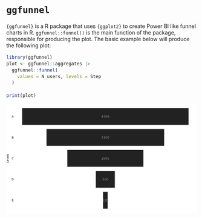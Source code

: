 # `ggfunnel`

`{ggfunnel}` is a R package that uses `{ggplot2}` to create Power BI
like funnel charts in R. `ggfunnel::funnel()` is the main function of
the package, responsible for producing the plot. The basic example below
will produce the following plot:

```r
library(ggfunnel)
plot <- ggfunnel::aggregates |>
  ggfunnel::funnel(
    values = N_users, levels = Step
  )

print(plot)
```

![](inst/example1.png)
